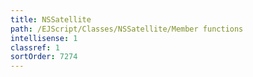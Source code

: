 ```yaml
---
title: NSSatellite
path: /EJScript/Classes/NSSatellite/Member functions
intellisense: 1
classref: 1
sortOrder: 7274
---
```





